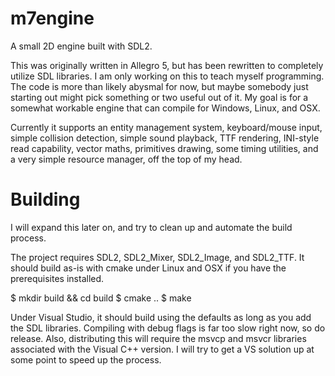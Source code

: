 m7engine
========

A small 2D engine built with SDL2.

This was originally written in Allegro 5, but has been rewritten to completely utilize SDL libraries.
I am only working on this to teach myself programming. The code is more than likely abysmal for now, but
maybe somebody just starting out might pick something or two useful out of it.
My goal is for a somewhat workable engine that can compile for Windows, Linux, and OSX.

Currently it supports an entity management system, keyboard/mouse input, simple collision detection,
simple sound playback, TTF rendering, INI-style read capability, vector maths, primitives drawing, some
timing utilities, and a very simple resource manager, off the top of my head.

Building
========

I will expand this later on, and try to clean up and automate the build process.

The project requires SDL2, SDL2_Mixer, SDL2_Image, and SDL2_TTF.
It should build as-is with cmake under Linux and OSX if you have the prerequisites installed.

$ mkdir build && cd build
$ cmake ..
$ make

Under Visual Studio, it should build using the defaults as long as you add the SDL libraries.
Compiling with debug flags is far too slow right now, so do release.
Also, distributing this will require the msvcp and msvcr libraries associated with the Visual C++ version.
I will try to get a VS solution up at some point to speed up the process.
